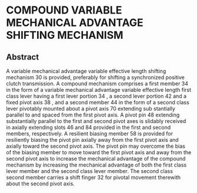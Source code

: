 # COMPOUND VARIABLE MECHANICAL ADVANTAGE SHIFTING MECHANISM

## Abstract
A variable mechanical advantage variable effective length shifting mechanism 30 is provided, preferably for shifting a synchronized positive clutch transmission. A compound mechanism comprises a first member 34 in the form of a variable mechanical advantage variable effective length first class lever having a first lever portion 34 , a second lever portion 42 and a fixed pivot axis 38 , and a second member 44 in the form of a second class lever pivotably mounted about a pivot axis 70 extending sub stantially parallel to and spaced from the first pivot axis. A pivot pin 48 extending substantially parallel to the first and second pivot axes is slidably received in axially extending slots 46 and 84 provided in the first and second members, respectively. A resilient biasing member 58 is provided for resiliently biasing the pivot pin axially away from the first pivot axis and axially toward the second pivot axis. The pivot pin may overcome the bias of the biasing member to move toward the first pivot axis and away from the second pivot axis to increase the mechanical advantage of the compound mechanism by increasing the mechanical advantage of both the first class lever member and the second class lever member. The second class second member carries a shift finger 32 for pivotal movement therewith about the second pivot axis.
